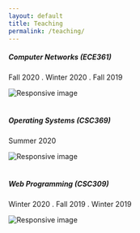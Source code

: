 ```yaml
---
layout: default
title: Teaching
permalink: /teaching/
---
```


<div class="card">
    <div class="card-body">
        <div class="row">
            <div class="col-10">
                <h5 class="card-title">Computer Networks (ECE361)</h5>
                <p class="card-text">Fall 2020 . Winter 2020 . Fall 2019</p>
            </div>
            <div class="col-2">
                <img src="https://upload.wikimedia.org/wikipedia/en/thumb/0/04/Utoronto_coa.svg/1200px-Utoronto_coa.svg.png" class="img-fluid" alt="Responsive image">
            </div>
        </div>
    </div>
</div>
<br/>
<div class="card">
    <div class="card-body">
        <div class="row">
            <div class="col-10">
                <h5 class="card-title">Operating Systems (CSC369)</h5>
                <p class="card-text">Summer 2020</p>
            </div>
            <div class="col-2">
                <img src="https://upload.wikimedia.org/wikipedia/en/thumb/0/04/Utoronto_coa.svg/1200px-Utoronto_coa.svg.png" class="img-fluid" alt="Responsive image">
            </div>
        </div>
    </div>
</div>
<br/>
<div class="card">
    <div class="card-body">
        <div class="row">
            <div class="col-10">
                <h5 class="card-title">Web Programming (CSC309)</h5>
                <p class="card-text">Winter 2020 . Fall 2019 . Winter 2019</p>
            </div>
            <div class="col-2">
                <img src="https://upload.wikimedia.org/wikipedia/en/thumb/0/04/Utoronto_coa.svg/1200px-Utoronto_coa.svg.png" class="img-fluid" alt="Responsive image">
            </div>
        </div>
    </div>
</div>
<br/>

